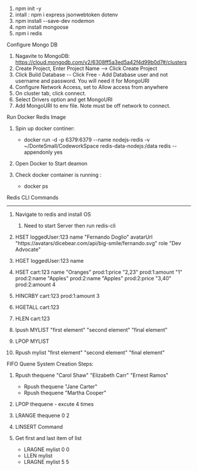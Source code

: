 
1. npm init -y
2. intall :  npm i express jsonwebtoken dotenv
3. npm install --save-dev nodemon
4. npm install mongoose 
5. npm i redis

Configure Mongo DB
1. Nagavite to MongoDB: https://cloud.mongodb.com/v2/6308ff5a3ed5a42f4d99b0d7#/clusters
2. Create Project, Enter Project Name --> Click Create Project
3. Click Build Database -- Click Free - Add Database user and not username and password. You will need it for MongoURI
4. Configure Network Access, set to Allow access from anywhere
5. On cluster tab, click connect.
6. Select Drivers option and get MongoURI
7. Add MongoURI to env file. Note must be off network to connect.

Run Docker Redis Image

1. Spin up docker continer:
   * docker run -d -p 6379:6379 --name nodejs-redis -v ~/DonteSmall/CodeworkSpace redis-data-nodejs:/data redis --appendonly yes

2. Open Docker to Start deamon
3. Check docker container is running : 
   * docker ps 



Redis CLI Commands
____
1. Navigate to redis and install OS
   1. Need to start Server then run redis-cli

2. HSET loggedUser:123 name "Fernando Doglio" avatarUrl "https://avatars/dicebear.com/api/big-smile/fernando.svg" role "Dev Advocate"

3. HGET loggedUser:123 name 

4. HSET cart:123 name "Oranges" prod:1:price "2,23"  prod:1:amount "1" prod:2:name "Apples" prod:2:name "Apples" prod:2:price "3,40" prod:2:amount 4

5. HINCRBY cart:123 prod:1:amount 3

6.  HGETALL cart:123

7.  HLEN cart:123

8.  lpush MYLIST "first element" "second element" "final element"

9.  LPOP MYLIST

10. Rpush mylist "first element" "second element" "final element"

FIFO Quene System Creation Steps:
1. Rpush thequene "Carol Shaw" "Elizabeth Carr" "Ernest Ramos"
   * Rpush thequene "Jane Carter" 
   * Rpush thequene "Martha Cooper" 

2. LPOP thequene - excute 4 times 
3. LRANGE thequene 0 2
4. LINSERT Command 
5. Get first and last item of list
   * LRAGNE mylist 0 0
   * LLEN mylist 
   * LRAGNE mylist 5 5